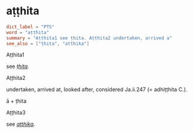# aṭṭhita

``` toml
dict_label = "PTS"
word = "aṭṭhita"
summary = "Aṭṭhita1 see ṭhita. Aṭṭhita2 undertaken, arrived a"
see_also = ["ṭhita", "atthika"]
```

Aṭṭhita1

see *[ṭhita](ṭhita.md)*.

Aṭṭhita2

undertaken, arrived at, looked after, considered Ja.ii.247 (= adhiṭṭhita C.).

ā \+ ṭhita

Aṭṭhita3

see *[atthika](atthika.md)*.

